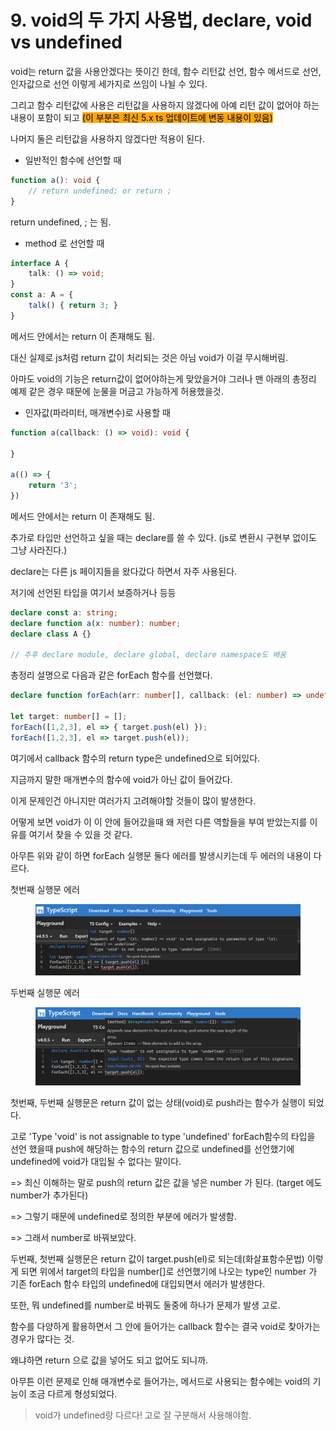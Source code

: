 # 9. void의 두 가지 사용법, declare, void vs undefined

void는 return 값을 사용안겠다는 뜻이긴 한데, 함수 리턴값 선언, 함수 메서드로 선언, 인자값으로 선언 이렇게 세가지로 쓰임이 나뉠 수 있다.



그리고 함수 리턴값에 사용은 리턴값을 사용하지 않겠다에 아예 리턴 값이 없어야 하는 내용이 포함이 되고 <mark style="background-color:orange;">(이 부분은 최신 5.x ts 업데이트에 변동 내용이 있음)</mark>



나머지 둘은 리턴값을 사용하지 않겠다만 적용이 된다.



* 일반적인 함수에 선언할 때

```typescript
function a(): void {
    // return undefined; or return ;
}
```

return undefined, ; 는 됨.



* method 로 선언할 때

```typescript
interface A {
    talk: () => void;
}
const a: A = {
    talk() { return 3; }
}
```

메서드 안에서는 return 이 존재해도 됨.

대신 실제로 js처럼 return 값이 처리되는 것은 아님 void가 이걸 무시해버림.

아마도 void의 기능은 return값이 없어야하는게 맞았을거야 그러나 맨 아래의 총정리 예제 같은 경우 때문에 눈물을 머금고 가능하게 허용했을것.



* 인자값(파라미터, 매개변수)로 사용할 때

```typescript
function a(callback: () => void): void {

}

a(() => {
    return '3';
})
```

메서드 안에서는 return 이 존재해도 됨.



추가로 타입만 선언하고 싶을 때는 declare를 쓸 수 있다. (js로 변환시 구현부 없이도 그냥 사라진다.)

declare는 다른 js 페이지들을 왔다갔다 하면서 자주 사용된다.

저기에 선언된 타입을 여기서 보증하거나 등등

```typescript
declare const a: string;
declare function a(x: number): number;
declare class A {}

// 추후 declare module, declare global, declare namespace도 배움
```



총정리 설명으로 다음과 같은 forEach 함수를 선언했다.

```typescript
declare function forEach(arr: number[], callback: (el: number) => undefined): void;

let target: number[] = [];
forEach([1,2,3], el => { target.push(el) });
forEach([1,2,3], el => target.push(el));
```

여기에서 callback 함수의 return type은 undefined으로 되어있다.

지금까지 말한 매개변수의 함수에 void가 아닌 값이 들어갔다.

이게 문제인건 아니지만 여러가지 고려해야할 것들이 많이 발생한다.

어떻게 보면 void가 이 이 안에 들어갔을때 왜 저런 다른 역할들을 부여 받았는지를 이유를 여기서 찾을 수 있을 것 같다.



아무튼 위와 같이 하면 forEach 실행문 둘다 에러를 발생시키는데 두 에러의 내용이 다르다.

첫번째 실행문 에러

<figure><img src="../../.gitbook/assets/image.png" alt=""><figcaption></figcaption></figure>

두번째 실행문 에러

<figure><img src="../../.gitbook/assets/image (8).png" alt=""><figcaption></figcaption></figure>

첫번째,  두번째 실행문은 return 값이 없는 상태(void)로 push라는 함수가 실행이 되었다.&#x20;

고로 'Type 'void' is not assignable to type 'undefined' forEach함수의 타입을 선언 했을때 push에 해당하는 함수의 return 값으로 undefined를 선언했기에 undefined에 void가 대입될 수 없다는 말이다.

\=> 최신 이해하는 말로 push의 return 값은 값을 넣은 number 가 된다. (target 에도 number가 추가된다)

\=> 그렇기 때문에 undefined로 정의한 부분에 에러가 발생함.



\=> 그래서 number로 바꿔보았다.

두번째, 첫번째 실행문은 return 값이 target.push(el)로 되는데(화살표함수문법) 이렇게 되면 위에서 target의 타입을 number\[]로 선언했기에 나오는 type인 number 가 기존 forEach 함수 타입의 undefined에 대입되면서 에러가 발생한다.



또한, 뭐 undefined를 number로 바꿔도 둘중에 하나가 문제가 발생 고로.

함수를 다양하게 활용하면서 그 안에 들어가는 callback 함수는 결국 void로 찾아가는 경우가 많다는 것.

왜냐하면 return 으로 값을 넣어도 되고 없어도 되니까.&#x20;

아무튼 이런 문제로 인해 매개변수로 들어가는, 메서드로 사용되는   함수에는 void의 기능이 조금 다르게 형성되었다.



> void가 undefined랑 다르다! 고로 잘 구분해서 사용해야함.



